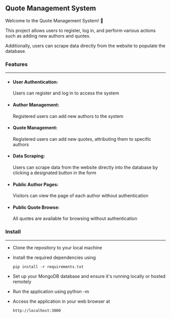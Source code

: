 ## Quote Management System

Welcome to the Quote Management System! 👾

This project allows users to register, log in, and perform various actions such as adding new authors and quotes. 

Additionally, users can scrape data directly from the website to populate the database.

### Features
------------

- #### User Authentication:
  Users can register and log in to access the system
- #### Author Management:
  Registered users can add new authors to the system
- #### Quote Management:
  Registered users can add new quotes, attributing them to specific authors
- #### Data Scraping:
  Users can scrape data from the website directly into the database by clicking a designated button in the form
- #### Public Author Pages:
  Visitors can view the page of each author without authentication
- #### Public Quote Browse:
  All quotes are available for browsing without authentication

### Install
-----------
- Clone the repository to your local machine
- Install the required dependencies using
  
  ```
  pip install -r requirements.txt
  ```
- Set up your MongoDB database and ensure it's running locally or hosted remotely
- Run the application using python -m 
- Access the application in your web browser at
  
  ```
  http://localhost:3000
  ```

